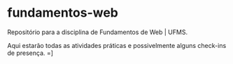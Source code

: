 # fundamentos-web
Repositório para a disciplina de Fundamentos de Web | UFMS.

Aqui estarão todas as atividades práticas e possivelmente alguns check-ins de presença. =]
